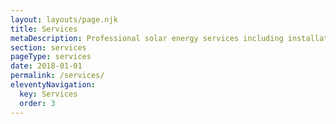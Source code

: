 ```yaml
---
layout: layouts/page.njk
title: Services
metaDescription: Professional solar energy services including installation, maintenance, and consultancy.
section: services
pageType: services
date: 2018-01-01
permalink: /services/
eleventyNavigation:
  key: Services
  order: 3
---
```

